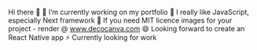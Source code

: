 Hi there 👋
🔭 I’m currently working on my portfolio
🌱 I really like JavaScript, especially Next framework
👯 If you need MIT licence images for your project - render @ www.decocanva.com
😄 Looking forward to create an React Native app
⚡ Currently looking for work
